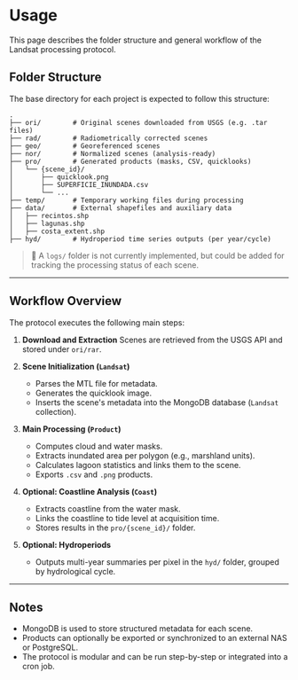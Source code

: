 # Usage

This page describes the folder structure and general workflow of the Landsat processing protocol.

## Folder Structure

The base directory for each project is expected to follow this structure:

```
.
├── ori/        # Original scenes downloaded from USGS (e.g. .tar files)
├── rad/        # Radiometrically corrected scenes
├── geo/        # Georeferenced scenes
├── nor/        # Normalized scenes (analysis-ready)
├── pro/        # Generated products (masks, CSV, quicklooks)
│   └── {scene_id}/
│       ├── quicklook.png
│       ├── SUPERFICIE_INUNDADA.csv
│       └── ...
├── temp/       # Temporary working files during processing
├── data/       # External shapefiles and auxiliary data
│   ├── recintos.shp
│   ├── lagunas.shp
│   ├── costa_extent.shp
├── hyd/        # Hydroperiod time series outputs (per year/cycle)
```

> 📝 A `logs/` folder is not currently implemented, but could be added for tracking the processing status of each scene.

---

## Workflow Overview

The protocol executes the following main steps:

1. **Download and Extraction**
   Scenes are retrieved from the USGS API and stored under `ori/rar`.

2. **Scene Initialization (`Landsat`)**

   * Parses the MTL file for metadata.
   * Generates the quicklook image.
   * Inserts the scene's metadata into the MongoDB database (`Landsat` collection).

3. **Main Processing (`Product`)**

   * Computes cloud and water masks.
   * Extracts inundated area per polygon (e.g., marshland units).
   * Calculates lagoon statistics and links them to the scene.
   * Exports `.csv` and `.png` products.

4. **Optional: Coastline Analysis (`Coast`)**

   * Extracts coastline from the water mask.
   * Links the coastline to tide level at acquisition time.
   * Stores results in the `pro/{scene_id}/` folder.

5. **Optional: Hydroperiods**

   * Outputs multi-year summaries per pixel in the `hyd/` folder, grouped by hydrological cycle.

---

## Notes

* MongoDB is used to store structured metadata for each scene.
* Products can optionally be exported or synchronized to an external NAS or PostgreSQL.
* The protocol is modular and can be run step-by-step or integrated into a cron job.
